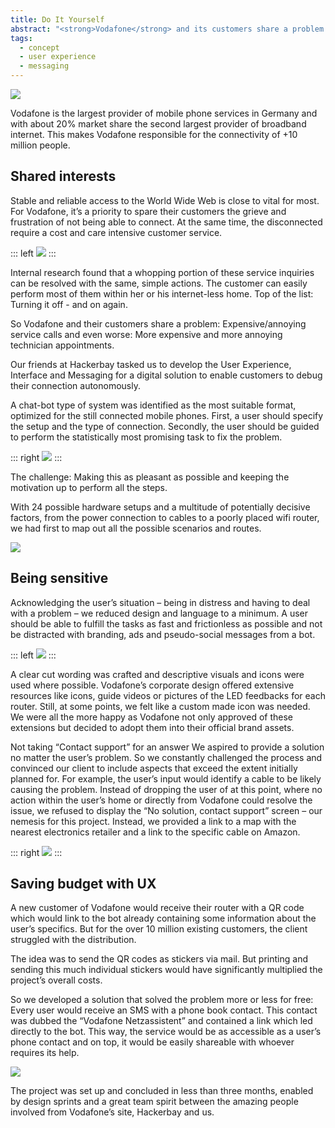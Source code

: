 ```yaml
---
title: Do It Yourself
abstract: "<strong>Vodafone</strong> and its customers share a problem: If the internet connection gets lost, they have to engage with each other – or do they?"
tags:
  - concept
  - user experience
  - messaging 
---
```

![](/cases/product_vodafone/hero.jpg)

Vodafone is the largest provider of mobile phone services in Germany and with about 20% market share the second largest provider of broadband internet. This makes Vodafone responsible for the connectivity of +10 million people. 

## Shared interests

Stable and reliable access to the World Wide Web is close to vital for most. For Vodafone, it’s a priority to spare their customers the grieve and frustration of not being able to connect. At the same time, the disconnected require a cost and care intensive customer service.

::: left
![](/cases/product_vodafone/start.jpg)
:::

Internal research found that a whopping portion of these service inquiries can be resolved with the same, simple actions. The customer can easily perform most of them within her or his internet-less home. Top of the list: Turning it off - and on again. 

So Vodafone and their customers share a problem: Expensive/annoying service calls and even worse: More expensive and more annoying technician appointments.

Our friends at Hackerbay tasked us to develop the User Experience, Interface and Messaging for a digital solution to enable customers to debug their connection autonomously.

A chat-bot type of system was identified as the most suitable format, optimized for the still connected mobile phones. First, a user should specify the setup and the type of connection. Secondly, the user should be guided to perform the statistically most promising task to fix the problem. 

::: right
![](/cases/product_vodafone/speedtest.png)
:::

The challenge: Making this as pleasant as possible and keeping the motivation up to perform all the steps.

With 24 possible hardware setups and a multitude of potentially decisive factors, from the power connection to cables to a poorly placed wifi router, we had first to map out all the possible scenarios and routes.  

![](/cases/product_vodafone/decisiontree.jpg)

## Being sensitive

Acknowledging the user’s situation – being in distress and having to deal with a problem – we reduced design and language to a minimum. A user should be able to fulfill the tasks as fast and frictionless as possible and not be distracted with branding, ads and pseudo-social messages from a bot. 

::: left
![](/cases/product_vodafone/routerselection.jpg)
:::

A clear cut wording was crafted and descriptive visuals and icons were used where possible. Vodafone’s corporate design offered extensive resources like icons, guide videos or pictures of the LED feedbacks for each router. Still, at some points, we felt like a custom made icon was needed. We were all the more happy as Vodafone not only approved of these extensions but decided to adopt them into their official brand assets. 

Not taking “Contact support” for an answer 
We aspired to provide a solution no matter the user’s problem. So we constantly challenged the process and convinced our client to include aspects that exceed the extent initially planned for. For example, the user’s input would identify a cable to be likely causing the problem. Instead of dropping the user of at this point, where no action within the user’s home or directly from Vodafone could resolve the issue, we refused to display the “No solution, contact support” screen – our nemesis for this project. Instead, we provided a link to a map with the nearest electronics retailer and a link to the specific cable on Amazon.

::: right
![](/cases/product_vodafone/shoplinks.jpg)
:::

## Saving budget with UX
A new customer of Vodafone would receive their router with a QR code which would link to the bot already containing some information about the user’s specifics. But for the over 10 million existing customers, the client struggled with the distribution. 

The idea was to send the QR codes as stickers via mail. But printing and sending this much individual stickers would have significantly multiplied the project’s overall costs.   

So we developed a solution that solved the problem more or less for free: Every user would receive an SMS with a phone book contact. This contact was dubbed the “Vodafone Netzassistent” and contained a link which led directly to the bot. This way, the service would be as accessible as a user’s phone contact and on top, it would be easily shareable with whoever requires its help.

![](/cases/product_vodafone/contact.jpg)

The project was set up and concluded in less than three months, enabled by design sprints and a great team spirit between the amazing people involved from Vodafone’s site, Hackerbay and us. 